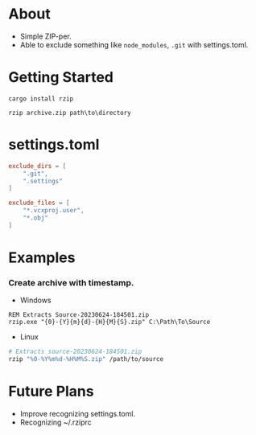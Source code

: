 # About
 
* Simple ZIP-per.
* Able to exclude something like `node_modules`, `.git` with settings.toml.
# Getting Started

```CMD
cargo install rzip

rzip archive.zip path\to\directory
```

# settings.toml

```toml
exclude_dirs = [
	".git",
	".settings"
]

exclude_files = [
	"*.vcxproj.user",
	"*.obj"
]
```

# Examples

### Create archive with timestamp.

* Windows

```CMD
REM Extracts Source-20230624-184501.zip
rzip.exe "{0}-{Y}{m}{d}-{H}{M}{S}.zip" C:\Path\To\Source
```

* Linux

```sh
# Extracts source-20230624-184501.zip
rzip "%0-%Y%m%d-%H%M%S.zip" /path/to/source
```

# Future Plans

* Improve recognizing settings.toml.
* Recognizing ~/.rziprc
